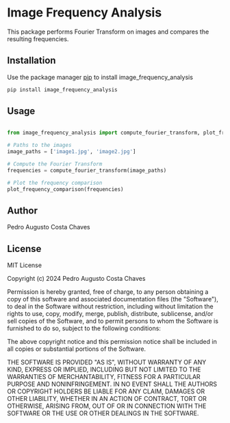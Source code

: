 # Image Frequency Analysis

This package performs Fourier Transform on images and compares the resulting frequencies.

## Installation

Use the package manager [pip](https://pip.pypa.io/en/stable/) to install image_frequency_analysis

```bash
pip install image_frequency_analysis
```

## Usage

```python

from image_frequency_analysis import compute_fourier_transform, plot_frequency_comparison

# Paths to the images
image_paths = ['image1.jpg', 'image2.jpg']

# Compute the Fourier Transform
frequencies = compute_fourier_transform(image_paths)

# Plot the frequency comparison
plot_frequency_comparison(frequencies)

```

## Author
Pedro Augusto Costa Chaves

## License
MIT License

Copyright (c) 2024 Pedro Augusto Costa Chaves

Permission is hereby granted, free of charge, to any person obtaining a copy
of this software and associated documentation files (the "Software"), to deal
in the Software without restriction, including without limitation the rights
to use, copy, modify, merge, publish, distribute, sublicense, and/or sell
copies of the Software, and to permit persons to whom the Software is
furnished to do so, subject to the following conditions:

The above copyright notice and this permission notice shall be included in all
copies or substantial portions of the Software.

THE SOFTWARE IS PROVIDED "AS IS", WITHOUT WARRANTY OF ANY KIND, EXPRESS OR
IMPLIED, INCLUDING BUT NOT LIMITED TO THE WARRANTIES OF MERCHANTABILITY,
FITNESS FOR A PARTICULAR PURPOSE AND NONINFRINGEMENT. IN NO EVENT SHALL THE
AUTHORS OR COPYRIGHT HOLDERS BE LIABLE FOR ANY CLAIM, DAMAGES OR OTHER
LIABILITY, WHETHER IN AN ACTION OF CONTRACT, TORT OR OTHERWISE, ARISING FROM,
OUT OF OR IN CONNECTION WITH THE SOFTWARE OR THE USE OR OTHER DEALINGS IN THE
SOFTWARE.

